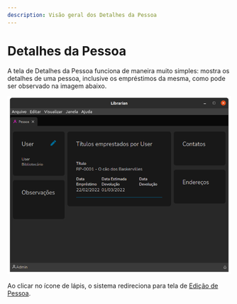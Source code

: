 ```yaml
---
description: Visão geral dos Detalhes da Pessoa
---
```


# Detalhes da Pessoa

A tela de Detalhes da Pessoa funciona de maneira muito simples: mostra os detalhes de uma pessoa, inclusive os empréstimos da mesma, como pode ser observado na imagem abaixo.

![Detalhes da Pessoa](../.gitbook/assets/librarian-person-details.png)

Ao clicar no ícone de lápis, o sistema redireciona para tela de [Edição de Pessoa](./).
